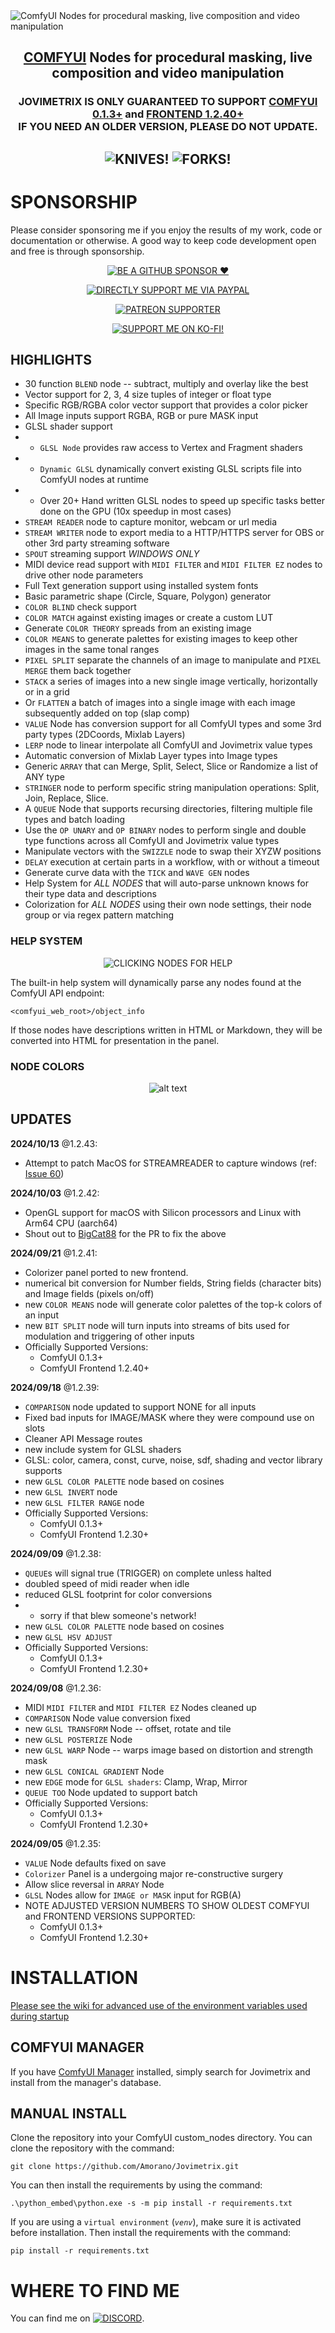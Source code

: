 <picture>
  <source media="(prefers-color-scheme: dark)" srcset="https://github.com/Amorano/Jovimetrix-examples/blob/master/res/logo-jovimetrix.png">
  <source media="(prefers-color-scheme: light)" srcset="https://github.com/Amorano/Jovimetrix-examples/blob/master/res/logo-jovimetrix-light.png">
  <img alt="ComfyUI Nodes for procedural masking, live composition and video manipulation">
</picture>

<h2><div align="center">
<a href="https://github.com/comfyanonymous/ComfyUI">COMFYUI</a> Nodes for procedural masking, live composition and video manipulation
</div></h2>

<h3><div align="center">
JOVIMETRIX IS ONLY GUARANTEED TO SUPPORT <a href="https://github.com/comfyanonymous/ComfyUI">COMFYUI 0.1.3+</a> and <a href="https://github.com/Comfy-Org/ComfyUI_frontend">FRONTEND 1.2.40+</a><br>
IF YOU NEED AN OLDER VERSION, PLEASE DO NOT UPDATE.
</div></h3>

<h2><div align="center">

![KNIVES!](https://badgen.net/github/open-issues/amorano/jovimetrix)
![FORKS!](https://badgen.net/github/forks/amorano/jovimetrix)

</div></h2>

<!---------------------------------------------------------------------------->

# SPONSORSHIP

Please consider sponsoring me if you enjoy the results of my work, code or documentation or otherwise. A good way to keep code development open and free is through sponsorship.

<div align="center">

[![BE A GITHUB SPONSOR ❤️](https://img.shields.io/badge/sponsor-30363D?style=for-the-badge&logo=GitHub-Sponsors&logoColor=#EA4AAA)](https://github.com/sponsors/Amorano)

[![DIRECTLY SUPPORT ME VIA PAYPAL](https://img.shields.io/badge/PayPal-00457C?style=for-the-badge&logo=paypal&logoColor=white)](https://www.paypal.com/paypalme/onarom)

[![PATREON SUPPORTER](https://img.shields.io/badge/Patreon-F96854?style=for-the-badge&logo=patreon&logoColor=white)](https://www.patreon.com/joviex)

[![SUPPORT ME ON KO-FI!](https://ko-fi.com/img/githubbutton_sm.svg)](https://ko-fi.com/alexandermorano)

</div>

## HIGHLIGHTS

* 30 function `BLEND` node -- subtract, multiply and overlay like the best
* Vector support for 2, 3, 4 size tuples of integer or float type
* Specific RGB/RGBA color vector support that provides a color picker
* All Image inputs support RGBA, RGB or pure MASK input
* GLSL shader support
* * `GLSL Node`  provides raw access to Vertex and Fragment shaders
* * `Dynamic GLSL` dynamically convert existing GLSL scripts file into ComfyUI nodes at runtime
* * Over 20+ Hand written GLSL nodes to speed up specific tasks better done on the GPU (10x speedup in most cases)
* `STREAM READER` node to capture monitor, webcam or url media
* `STREAM WRITER` node to export media to a HTTP/HTTPS server for OBS or other 3rd party streaming software
* `SPOUT` streaming support *WINDOWS ONLY*
* MIDI device read support with `MIDI FILTER` and `MIDI FILTER EZ` nodes to drive other node parameters
* Full Text generation support using installed system fonts
* Basic parametric shape (Circle, Square, Polygon) generator
* `COLOR BLIND` check support
* `COLOR MATCH` against existing images or create a custom LUT
* Generate `COLOR THEORY` spreads from an existing image
* `COLOR MEANS` to generate palettes for existing images to keep other images in the same tonal ranges
* `PIXEL SPLIT` separate the channels of an image to manipulate and `PIXEL MERGE` them back together
* `STACK` a series of images into a new single image vertically, horizontally or in a grid
* Or `FLATTEN` a batch of images into a single image with each image subsequently added on top (slap comp)
* `VALUE` Node has conversion support for all ComfyUI types and some 3rd party types (2DCoords, Mixlab Layers)
* `LERP` node to linear interpolate all ComfyUI and Jovimetrix value types
* Automatic conversion of Mixlab Layer types into Image types
* Generic `ARRAY` that can Merge, Split, Select, Slice or Randomize a list of ANY type
* `STRINGER` node to perform specific string manipulation operations: Split, Join, Replace, Slice.
* A `QUEUE` Node that supports recursing directories, filtering multiple file types and batch loading
* Use the `OP UNARY` and `OP BINARY` nodes to perform single and double type functions across all ComfyUI and Jovimetrix value types
* Manipulate vectors with the `SWIZZLE` node to swap their XYZW positions
* `DELAY` execution at certain parts in a workflow, with or without a timeout
* Generate curve data with the `TICK` and `WAVE GEN` nodes
* Help System for *ALL NODES* that will auto-parse unknown knows for their type data and descriptions
* Colorization for *ALL NODES* using their own node settings, their node group or via regex pattern matching

### HELP SYSTEM

<div align="center">

![CLICKING NODES FOR HELP](res/wiki/help_002.png)
</div>

The built-in help system will dynamically parse any nodes found at the ComfyUI API endpoint:

`<comfyui_web_root>/object_info`

If those nodes have descriptions written in HTML or Markdown, they will be converted into HTML for presentation in the panel.

### NODE COLORS

<div align="center">

![alt text](res/wiki/color_001.png)
</div>

## UPDATES

**2024/10/13** @1.2.43:
* Attempt to patch MacOS for STREAMREADER to capture windows (ref: [Issue 60](https://github.com/Amorano/Jovimetrix/issues/60))

**2024/10/03** @1.2.42:
* OpenGL support for macOS with Silicon processors and Linux with Arm64 CPU (aarch64)
* Shout out to [BigCat88](https://github.com/bigcat88) for the PR to fix the above

**2024/09/21** @1.2.41:
* Colorizer panel ported to new frontend.
* numerical bit conversion for Number fields, String fields (character bits) and Image fields (pixels on/off)
* new `COLOR MEANS` node will generate color palettes of the top-k colors of an input
* new `BIT SPLIT` node will turn inputs into streams of bits used for modulation and triggering of other inputs
* Officially Supported Versions:
  * ComfyUI 0.1.3+
  * ComfyUI Frontend 1.2.40+

**2024/09/18** @1.2.39:
* `COMPARISON` node updated to support NONE for all inputs
* Fixed bad inputs for IMAGE/MASK where they were compound use on slots
* Cleaner API Message routes
* new include system for GLSL shaders
* GLSL: color, camera, const, curve, noise, sdf, shading and vector library supports
* new `GLSL COLOR PALETTE` node based on cosines
* new `GLSL INVERT` node
* new `GLSL FILTER RANGE` node
* Officially Supported Versions:
  * ComfyUI 0.1.3+
  * ComfyUI Frontend 1.2.30+

**2024/09/09** @1.2.38:
* `QUEUE`s will signal true (TRIGGER) on complete unless halted
* doubled speed of midi reader when idle
* reduced GLSL footprint for color conversions
* * sorry if that blew someone's network!
* new `GLSL COLOR PALETTE` node based on cosines
* new `GLSL HSV ADJUST`
* Officially Supported Versions:
  * ComfyUI 0.1.3+
  * ComfyUI Frontend 1.2.30+

**2024/09/08** @1.2.36:
* MIDI `MIDI FILTER` and `MIDI FILTER EZ` Nodes cleaned up
* `COMPARISON` Node value conversion fixed
* new `GLSL TRANSFORM` Node -- offset, rotate and tile
* new `GLSL POSTERIZE` Node
* new `GLSL WARP` Node -- warps image based on distortion and strength mask
* new `GLSL CONICAL GRADIENT` Node
* new `EDGE` mode for `GLSL shaders`: Clamp, Wrap, Mirror
* `QUEUE TOO` Node updated to support batch
* Officially Supported Versions:
  * ComfyUI 0.1.3+
  * ComfyUI Frontend 1.2.30+

**2024/09/05** @1.2.35:
* `VALUE` Node defaults fixed on save
* `Colorizer` Panel is a undergoing major re-constructive surgery
* Allow slice reversal in `ARRAY` Node
* `GLSL` Nodes allow for `IMAGE or MASK` input for RGB(A)
* NOTE ADJUSTED VERSION NUMBERS TO SHOW OLDEST COMFYUI and FRONTEND VERSIONS SUPPORTED:
  * ComfyUI 0.1.3+
  * ComfyUI Frontend 1.2.30+

# INSTALLATION

[Please see the wiki for advanced use of the environment variables used during startup](https://github.com/Amorano/Jovimetrix/wiki/B.-ASICS)

## COMFYUI MANAGER

If you have [ComfyUI Manager](https://github.com/ltdrdata/ComfyUI-Manager) installed, simply search for Jovimetrix and install from the manager's database.

## MANUAL INSTALL
Clone the repository into your ComfyUI custom_nodes directory. You can clone the repository with the command:
```
git clone https://github.com/Amorano/Jovimetrix.git
```
You can then install the requirements by using the command:
```
.\python_embed\python.exe -s -m pip install -r requirements.txt
```
If you are using a <code>virtual environment</code> (<code><i>venv</i></code>), make sure it is activated before installation. Then install the requirements with the command:
```
pip install -r requirements.txt
```
# WHERE TO FIND ME

You can find me on [![DISCORD](https://dcbadge.vercel.app/api/server/62TJaZ3Z5r?style=flat-square)](https://discord.gg/62TJaZ3Z5r).
